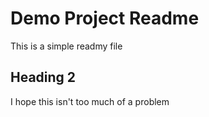 # Demo Project Readme

This is a simple readmy file

## Heading 2

I hope this isn't too much of a problem